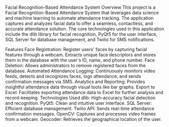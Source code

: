 Facial Recognition-Based Attendance System
Overview
This project is a Facial Recognition-Based Attendance System that leverages data science and machine learning to automate attendance tracking. The application captures and analyzes facial data to offer a seamless, contactless, and accurate attendance solution. The core technologies used in this application include the dlib library for facial recognition, PyQt5 for the user interface, SQL Server for database management, and Twilio for SMS notifications.

Features
Face Registration: Register users' faces by capturing facial features through a webcam. Extracts unique face descriptors and stores them in the database with the user's ID, name, and phone number.
Face Deletion: Allows administrators to remove registered faces from the database.
Automated Attendance Logging: Continuously monitors video feeds, detects and recognizes faces, logs attendance, and sends confirmation messages via SMS.
Analytics and Reporting: Provides insightful attendance data through visual tools like bar graphs.
Export to Excel: Facilitates exporting attendance data to Excel for further analysis and record-keeping.
Technologies Used
dlib: High-accuracy facial detection and recognition.
PyQt5: Clean and intuitive user interface.
SQL Server: Efficient database management.
Twilio API: Sends real-time attendance confirmation messages.
OpenCV: Captures and processes video frames from a webcam.
Geocoder: Retrieves the geographical location of the user.
